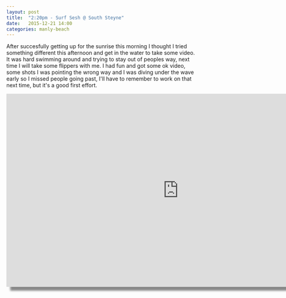 ```yaml
---
layout: post
title:  "2:20pm - Surf Sesh @ South Steyne"
date:   2015-12-21 14:00
categories: manly-beach
---
```


After succesfully getting up for the sunrise this morning I thought I tried something different this
afternoon and get in the water to take some video. It was hard swimming around and trying to stay out of peoples way, next time I will take some flippers with me.
I had fun and got some ok video, some shots I was pointing the wrong way and I was diving under the wave early so I missed people going past, I'll have to remember to work on that next time, but it's a good first effort.

<div>
<iframe style="box-shadow: 10px 10px 5px #888888;" width="900" height="506" src="https://www.youtube.com/embed/kUs-NEDA_mA?wmode=opaque" frameborder="0" allowfullscreen="allowfullscreen">Manly Beach&nbsp;</iframe>
</div>

